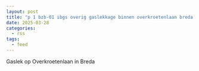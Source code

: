 ```yaml
---
layout: post
title: "p 1 bzb-01 ibgs overig gaslekkage binnen overkroetenlaan breda 203092 203132"
date: 2025-03-28
categories: 
  - rss
tags: 
  - feed
---
```


Gaslek op Overkroetenlaan in Breda
